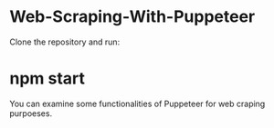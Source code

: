 # Web-Scraping-With-Puppeteer

Clone the repository and run:

# npm start


You can examine some functionalities of Puppeteer for web craping purpoeses.
